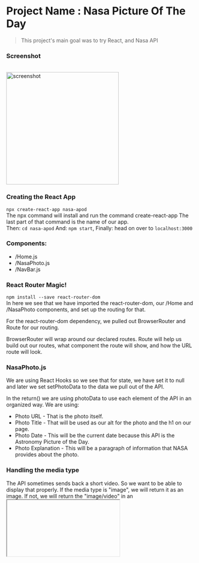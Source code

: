 
# Project Name : Nasa Picture Of The Day
> This project's main goal was to try React, and Nasa API 


### Screenshot
<br>
<img width="300" src="https://user-images.githubusercontent.com/56839789/94368295-9b6b2a80-00e3-11eb-96cb-25d82af6bae5.gif" alt="screenshot">

### Creating the React App
`npx create-react-app nasa-apod`
<br />
The npx command will install and run the command create-react-app
The last part of that command is the name of our app.
<br>
Then: `cd nasa-apod` And: `npm start`, Finally: head on over to `localhost:3000`

### Components:
- /Home.js
- /NasaPhoto.js
- /NavBar.js

### React Router Magic!
`npm install --save react-router-dom`
<br>
In here we see that we have imported the react-router-dom, our /Home and /NasaPhoto components, and set up the routing for that.

For the react-router-dom dependency, we pulled out BrowserRouter and Route for our routing.

BrowserRouter will wrap around our declared routes.
Route will help us build out our routes, what component the route will show, and how the URL route will look.

### NasaPhoto.js
We are using React Hooks so we see that for state, we have set it to null and later we set setPhotoData to the data we pull out of the API.

In the return() we are using photoData to use each element of the API in an organized way. We are using:

- Photo URL - That is the photo itself.
- Photo Title - That will be used as our alt for the photo and the h1 on our page.
- Photo Date - This will be the current date because this API is the Astronomy Picture of the Day.
- Photo Explanation - This will be a paragraph of information that NASA provides about the photo.

### Handling the media type
The API sometimes sends back a short video. So we want to be able to display that properly. If the media type is "image", we will return it as an image. If not, we will return the "image/video" in an <iframe />.


## Available Scripts

In the project directory, you can run:

### `npm start`

Runs the app in the development mode.<br />
Open [http://localhost:3000](http://localhost:3000) to view it in the browser.

The page will reload if you make edits.<br />
You will also see any lint errors in the console.

### `npm test`

Launches the test runner in the interactive watch mode.<br />
See the section about [running tests](https://facebook.github.io/create-react-app/docs/running-tests) for more information.

### `npm run build`

Builds the app for production to the `build` folder.<br />
It correctly bundles React in production mode and optimizes the build for the best performance.

The build is minified and the filenames include the hashes.<br />
Your app is ready to be deployed!

See the section about [deployment](https://facebook.github.io/create-react-app/docs/deployment) for more information.

### `npm run eject`

**Note: this is a one-way operation. Once you `eject`, you can’t go back!**

If you aren’t satisfied with the build tool and configuration choices, you can `eject` at any time. This command will remove the single build dependency from your project.

Instead, it will copy all the configuration files and the transitive dependencies (webpack, Babel, ESLint, etc) right into your project so you have full control over them. All of the commands except `eject` will still work, but they will point to the copied scripts so you can tweak them. At this point you’re on your own.

You don’t have to ever use `eject`. The curated feature set is suitable for small and middle deployments, and you shouldn’t feel obligated to use this feature. However we understand that this tool wouldn’t be useful if you couldn’t customize it when you are ready for it.

### What I learn, pratice:
- create a React App
- react-router-dom
- set navbar in react
- router
- components
- fetch nasa api
- use .env variable (example fo APIkey)



